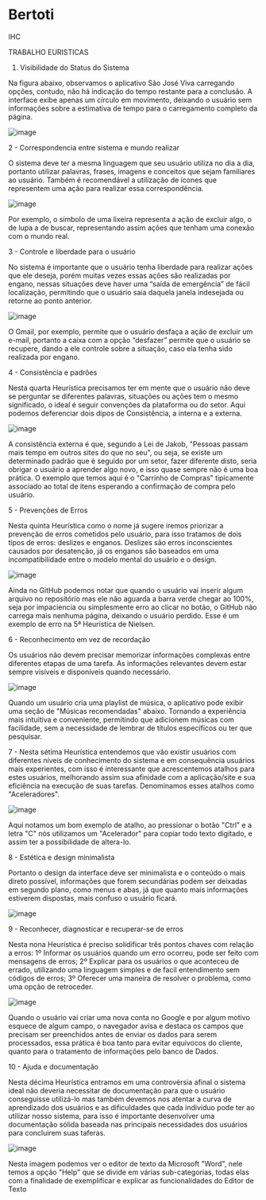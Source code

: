 # Bertoti

IHC


TRABALHO EURISTICAS


1. Visibilidade do Status do Sistema

Na figura abaixo, observamos o aplicativo São José Viva carregando opções, contudo, não há indicação do tempo restante para a conclusão. A interface exibe apenas um círculo em movimento, deixando o usuário sem informações sobre a estimativa de tempo para o carregamento completo da página.

![image](https://github.com/NilberSiqueira/Bertoti/assets/111170146/ae56cf47-8a84-4684-bfe3-5cd400646a1b)


2 - Correspondencia entre sistema e mundo realizar

O sistema deve ter a mesma linguagem que seu usuário utiliza no dia a dia, portanto utilizar palavras, frases, imagens e conceitos que sejam familiares ao usuário. Também é recomendável a utilização de ícones que representem uma ação para realizar essa correspondência.

![image](https://github.com/NilberSiqueira/Bertoti/assets/111170146/3a040199-dc71-4957-a129-97eebd5d5339)


Por exemplo, o símbolo de uma lixeira representa a ação de excluir algo, o de lupa a de buscar, representando assim ações que tenham uma conexão com o mundo real.


3 - Controle e liberdade para o usuário

No sistema é importante que o usuário tenha liberdade para realizar ações que ele deseja, porém muitas vezes essas ações são realizadas por engano, nessas situações deve haver uma “saída de emergência” de fácil localização, permitindo que o usuário saia daquela janela indesejada ou retorne ao ponto anterior.

![image](https://github.com/NilberSiqueira/Bertoti/assets/111170146/154bad93-bdc9-490c-b5e1-9ebeeda16b64)


O Gmail, por exemplo, permite que o usuário desfaça a ação de excluir um e-mail, portanto a caixa com a opção “desfazer” permite que o usuário se recupere, dando a ele controle sobre a situação, caso ela tenha sido realizada por engano.


4 - Consistência e padrões

Nesta quarta Heurística precisamos ter em mente que o usuário não deve se perguntar se diferentes palavras, situações ou ações tem o mesmo significado, o ideal é seguir convenções da plataforma ou do setor. Aqui podemos deferenciar dois dipos de Consistência, a interna e a externa.

![image](https://github.com/NilberSiqueira/Bertoti/assets/111170146/c9252d84-6af6-4cd6-a2a0-2a8540d79047)

A consistência externa é que, segundo a Lei de Jakob, "Pessoas passam mais tempo em outros sites do que no seu", ou seja, se existe um determinado padrão que é seguido por um setor, fazer diferente disto, seria obrigar o usuário a aprender algo novo, e isso quase sempre não é uma boa prática. O exemplo que temos aqui é o "Carrinho de Compras" tipicamente associado ao total de itens esperando a confirmação de compra pelo usuário.


5 - Prevenções de Erros

Nesta quinta Heurística como o nome já sugere iremos priorizar a prevenção de erros cometidos pelo usuário, para isso tratamos de dois tipos de erros: deslizes e enganos. Deslizes são erros inconscientes causados por desatenção, já os enganos são baseados em uma incompatibilidade entre o modelo mental do usuário e o design.

![image](https://github.com/NilberSiqueira/Bertoti/assets/111170146/7295bb3c-3267-49a8-9c5c-8d67b942887d)

Ainda no GitHub podemos notar que quando o usuário vai inserir algum arquivo no repositório mas ele não aguarda a barra verde chegar ao 100%, seja por impaciencia ou simplesmente erro ao clicar no botão, o GitHub não carrega mais nenhuma página, deixando o usuário perdido. Esse é um exemplo de erro na 5ª Heurística de Nielsen.


6 - Reconhecimento em vez de recordação

Os usuários não devem precisar memorizar informações complexas entre diferentes etapas de uma tarefa. As informações relevantes devem estar sempre visíveis e disponíveis quando necessário.

![image](https://github.com/NilberSiqueira/Bertoti/assets/111170146/05cef52e-88ca-41ec-950e-15738541f1d8)

Quando um usuário cria uma playlist de música, o aplicativo pode exibir uma seção de "Músicas recomendadas" abaixo. Tornando a experiência mais intuitiva e conveniente, permitindo que adicionem músicas com facilidade, sem a necessidade de lembrar de títulos específicos ou ter que pesquisar.


7 - Nesta sétima Heurística entendemos que vão existir usuários com diferentes níveis de conhecimento do sistema e em consequência usuários mais experientes, com isso é interessante que acrescentemos atalhos para estes usuários, melhorando assim sua afinidade com a aplicação/site e sua eficiência na execução de suas tarefas. Denominamos esses atalhos como "Aceleradores".

![image](https://github.com/NilberSiqueira/Bertoti/assets/111170146/5fe527d5-4679-4ce2-a76a-f828c755fa0d)

Aqui notamos um bom exemplo de atalho, ao pressionar o botão "Ctrl" e a letra "C" nós utilizamos um "Acelerador" para copiar todo texto digitado, e assim ter a possibilidade de altera-lo.


8 - Estética e design minimalista

Portanto o design da interface deve ser minimalista e o conteúdo o mais direto possível, informações que forem secundárias podem ser deixadas em segundo plano, como menus e abas, já que quanto mais informações estiverem dispostas, mais confuso o usuário ficará.

![image](https://github.com/NilberSiqueira/Bertoti/assets/111170146/d6c849af-aed6-4306-b498-9dbb70850068)


9 - Reconhecer, diagnosticar e recuperar-se de erros

Nesta nona Heurística é preciso solidificar três pontos chaves com relação a erros: 1º Informar os usuários quando um erro ocorreu, pode ser feito com mensagens de erros; 2º Explicar para os usuários o que aconteceu de errado, utilizando uma linguagem simples e de facil entendimento sem códigos de erros; 3º Oferecer uma maneira de resolver o problema, como uma opção de retroceder.

![image](https://github.com/NilberSiqueira/Bertoti/assets/111170146/c2f07f96-864d-4f3a-9e78-c24e2260add0)

Quando o usuário vai criar uma nova conta no Google e por algum motivo esquece de algum campo, o navegador avisa e destaca os campos que precisam ser preenchidos antes de enviar os dados para serem processados, essa prática é boa tanto para evitar equivocos do cliente, quanto para o tratamento de informações pelo banco de Dados.


10 - Ajuda e documentação

Nesta décima Heurística entramos em uma controvérsia afinal o sistema ideal não deveria necessitar de documentação para que o usuário conseguisse utilizá-lo mas também devemos nos atentar a curva de aprendizado dos usuários e as dificuldades que cada individuo pode ter ao utilizar nosso sistema, para isso é importante desenvolver uma documentação sólida baseada nas principais necessidades dos usuários para concluirem suas taferas.

![image](https://github.com/NilberSiqueira/Bertoti/assets/111170146/0111fd0e-5b02-4879-9437-61864addd115)

Nesta imagem podemos ver o editor de texto da Microsoft "Word", nele temos a opção "Help" que se divide em várias sub-categorias, todas elas com a finalidade de exemplificar e explicar as funcionalidades do Editor de Texto




